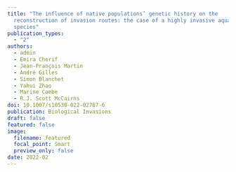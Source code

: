 ```yaml
---
title: "The influence of native populations’ genetic history on the
  reconstruction of invasion routes: the case of a highly invasive aquatic
  species"
publication_types:
  - "2"
authors:
  - admin
  - Emira Cherif
  - Jean-François Martin
  - André Gilles
  - Simon Blanchet
  - Yahui Zhao
  - Marine Combe
  - R.J. Scott McCairns
doi: 10.1007/s10530-022-02787-6
publication: Biological Invasions
draft: false
featured: false
image:
  filename: featured
  focal_point: Smart
  preview_only: false
date: 2022-02
---
```

